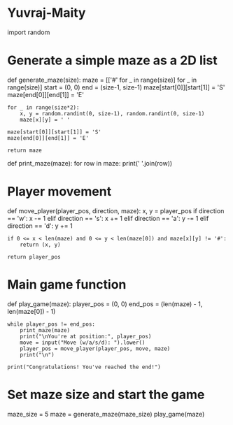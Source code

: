 # Yuvraj-Maity
import random

# Generate a simple maze as a 2D list
def generate_maze(size):
    maze = [['#' for _ in range(size)] for _ in range(size)]
    start = (0, 0)
    end = (size-1, size-1)
    maze[start[0]][start[1]] = 'S'
    maze[end[0]][end[1]] = 'E'
    
    for _ in range(size*2):
        x, y = random.randint(0, size-1), random.randint(0, size-1)
        maze[x][y] = ' '

    maze[start[0]][start[1]] = 'S'
    maze[end[0]][end[1]] = 'E'
    
    return maze

def print_maze(maze):
    for row in maze:
        print(' '.join(row))

# Player movement
def move_player(player_pos, direction, maze):
    x, y = player_pos
    if direction == 'w':
        x -= 1
    elif direction == 's':
        x += 1
    elif direction == 'a':
        y -= 1
    elif direction == 'd':
        y += 1

    if 0 <= x < len(maze) and 0 <= y < len(maze[0]) and maze[x][y] != '#':
        return (x, y)
    
    return player_pos

# Main game function
def play_game(maze):
    player_pos = (0, 0)
    end_pos = (len(maze) - 1, len(maze[0]) - 1)
    
    while player_pos != end_pos:
        print_maze(maze)
        print("\nYou're at position:", player_pos)
        move = input("Move (w/a/s/d): ").lower()
        player_pos = move_player(player_pos, move, maze)
        print("\n")

    print("Congratulations! You've reached the end!")

# Set maze size and start the game
maze_size = 5
maze = generate_maze(maze_size)
play_game(maze)
